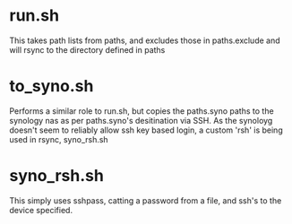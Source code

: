 # run.sh
This takes path lists from paths, and excludes those in paths.exclude and will rsync to the directory defined in paths

# to_syno.sh
Performs a similar role to run.sh, but copies the paths.syno paths to the synology nas as per paths.syno's desitination via SSH.
As the synoloyg doesn't seem to reliably allow ssh key based login, a custom 'rsh' is being used in rsync, syno_rsh.sh


# syno_rsh.sh
This simply uses sshpass, catting a password from a file, and ssh's to the device specified.


